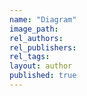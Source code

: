 ```yaml
---
name: "Diagram"
image_path:
rel_authors:
rel_publishers:
rel_tags:
layout: author
published: true
---
```

